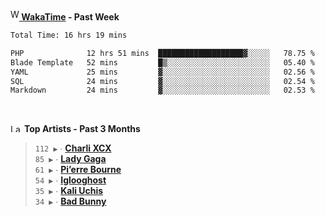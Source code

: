 <img src="https://github.com/dxnter/dxnter/assets/17434202/67b21fa4-d36d-46f9-9dec-f23d976b00ef" alt="WakaTime Logo" width="14" height="18"/><a href="https://wakatime.com/@dxnter" target="_blank"><strong> WakaTime</strong></a><strong> - Past Week</strong>

<!--START_SECTION:waka-->

```txt
Total Time: 16 hrs 19 mins

PHP              12 hrs 51 mins  ███████████████████▓░░░░░   78.75 %
Blade Template   52 mins         █▒░░░░░░░░░░░░░░░░░░░░░░░   05.40 %
YAML             25 mins         ▓░░░░░░░░░░░░░░░░░░░░░░░░   02.56 %
SQL              24 mins         ▓░░░░░░░░░░░░░░░░░░░░░░░░   02.54 %
Markdown         24 mins         ▓░░░░░░░░░░░░░░░░░░░░░░░░   02.53 %
```

<!--END_SECTION:waka-->

<br/>

<!--START_LASTFM_ARTISTS:{"period": "3month", "rows": 6}-->
<a href="https://last.fm" target="_blank"><img src="https://user-images.githubusercontent.com/17434202/215290617-e793598d-d7c9-428f-9975-156db1ba89cc.svg" alt="Last.fm Logo" width="18" height="13"/></a> **Top Artists - Past 3 Months**

> `112 ▶️` ∙ **[Charli XCX](https://www.last.fm/music/Charli+XCX)**<br/>
> `85 ▶️` ∙ **[Lady Gaga](https://www.last.fm/music/Lady+Gaga)**<br/>
> `61 ▶️` ∙ **[Pi’erre Bourne](https://www.last.fm/music/Pi%E2%80%99erre+Bourne)**<br/>
> `54 ▶️` ∙ **[Iglooghost](https://www.last.fm/music/Iglooghost)**<br/>
> `35 ▶️` ∙ **[Kali Uchis](https://www.last.fm/music/Kali+Uchis)**<br/>
> `34 ▶️` ∙ **[Bad Bunny](https://www.last.fm/music/Bad+Bunny)**<br/>
<!--END_LASTFM_ARTISTS-->
